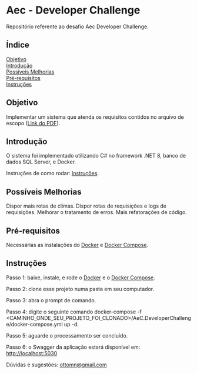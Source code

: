 # Aec - Developer Challenge

Repositório referente ao desafio Aec Developer Challenge.

## Índice
[Objetivo](#objetivo)  
[Introdução](#introdução)  
[Possíveis Melhorias](#possíveis-melhorias)  
[Pré-requisitos](#pré-requisitos)  
[Instruções](#instruções)

## Objetivo
Implementar um sistema que atenda os requisitos contidos no arquivo de escopo ([Link do PDF](teste-aec-developer-challenge.pdf)).

## Introdução
O sistema foi implementado utilizando C# no framework .NET 8, banco de dados SQL Server, e Docker.

Instruções de como rodar: [Instruções](#instruções).

## Possíveis Melhorias
Dispor mais rotas de climas.
Dispor rotas de requisições e logs de requisições.
Melhorar o tratamento de erros.
Mais refatorações de código.

## Pré-requisitos
Necessárias as instalações do [Docker](https://docs.docker.com/get-docker/) e [Docker Compose](https://docs.docker.com/compose/install/).

## Instruções

Passo 1: baixe, instale, e rode o [Docker](https://docs.docker.com/get-docker/) e o [Docker Compose](https://docs.docker.com/compose/install/).

Passo 2: clone esse projeto numa pasta em seu computador.

Passo 3: abra o prompt de comando.

Passo 4: digite o seguinte comando docker-compose -f <CAMINHO_ONDE_SEU_PROJETO_FOI_CLONADO>/AeC.DeveloperChallenge/docker-compose.yml up -d.

Passo 5: aguarde o processamento ser concluído.

Passo 6: o Swagger da aplicação estará disponível em:
[http://localhost:5030](http://localhost:5030)

Dúvidas e sugestões: ottomn@gmail.com